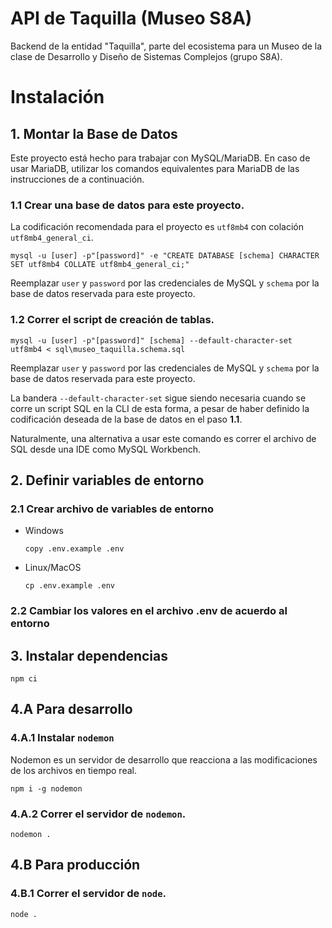 # API de Taquilla (Museo S8A)

Backend de la entidad "Taquilla", parte del ecosistema para un Museo de la clase de Desarrollo y Diseño de Sistemas Complejos (grupo S8A).

# Instalación

## 1. Montar la Base de Datos

Este proyecto está hecho para trabajar con MySQL/MariaDB. En caso de usar MariaDB, utilizar los comandos equivalentes para MariaDB de las instrucciones de a continuación.

### 1.1 Crear una base de datos para este proyecto.

La codificación recomendada para el proyecto es `utf8mb4` con colación `utf8mb4_general_ci`.

```mysql -u [user] -p"[password]" -e "CREATE DATABASE [schema] CHARACTER SET utf8mb4 COLLATE utf8mb4_general_ci;"```

Reemplazar `user` y `password` por las credenciales de MySQL y `schema` por la base de datos reservada para este proyecto.

### 1.2 Correr el script de creación de tablas.

```mysql -u [user] -p"[password]" [schema] --default-character-set utf8mb4 < sql\museo_taquilla.schema.sql```

Reemplazar `user` y `password` por las credenciales de MySQL y `schema` por la base de datos reservada para este proyecto.

La bandera `--default-character-set` sigue siendo necesaria cuando se corre un script SQL en la CLI de esta forma, a pesar de haber definido la codificación deseada de la base de datos en el paso __1.1__.

Naturalmente, una alternativa a usar este comando es correr el archivo de SQL desde una IDE como MySQL Workbench.


## 2. Definir variables de entorno

### 2.1 Crear archivo de variables de entorno

- Windows

   ```copy .env.example .env```

- Linux/MacOS

    ```cp .env.example .env```

### 2.2 Cambiar los valores en el archivo .env de acuerdo al entorno


## 3. Instalar dependencias

```npm ci```

## 4.A Para desarrollo

### 4.A.1 Instalar `nodemon`
Nodemon es un servidor de desarrollo que reacciona a las modificaciones de los archivos en tiempo real.

```npm i -g nodemon```

### 4.A.2 Correr el servidor de `nodemon`.

```nodemon .```

## 4.B Para producción

### 4.B.1 Correr el servidor de `node`.

```node .```

